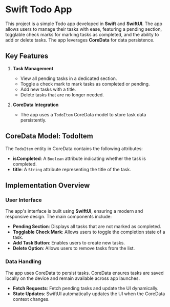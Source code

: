 # Swift Todo App

This project is a simple Todo app developed in **Swift** and **SwiftUI**. The app allows users to manage their tasks with ease, featuring a pending section, togglable check marks for marking tasks as completed, and the ability to add or delete tasks. The app leverages **CoreData** for data persistence.

## Key Features

1. **Task Management**
   - View all pending tasks in a dedicated section.
   - Toggle a check mark to mark tasks as completed or pending.
   - Add new tasks with a title.
   - Delete tasks that are no longer needed.

2. **CoreData Integration**
   - The app uses a `TodoItem` CoreData model to store task data persistently.

## CoreData Model: TodoItem

The `TodoItem` entity in CoreData contains the following attributes:

- **isCompleted**: A `Boolean` attribute indicating whether the task is completed.
- **title**: A `String` attribute representing the title of the task.

## Implementation Overview

### User Interface

The app's interface is built using **SwiftUI**, ensuring a modern and responsive design. The main components include:

- **Pending Section**: Displays all tasks that are not marked as completed.
- **Togglable Check Mark**: Allows users to toggle the completion state of a task.
- **Add Task Button**: Enables users to create new tasks.
- **Delete Option**: Allows users to remove tasks from the list.

### Data Handling

The app uses CoreData to persist tasks. CoreData ensures tasks are saved locally on the device and remain available across app launches. 

- **Fetch Requests**: Fetch pending tasks and update the UI dynamically.
- **State Updates**: SwiftUI automatically updates the UI when the CoreData context changes.
